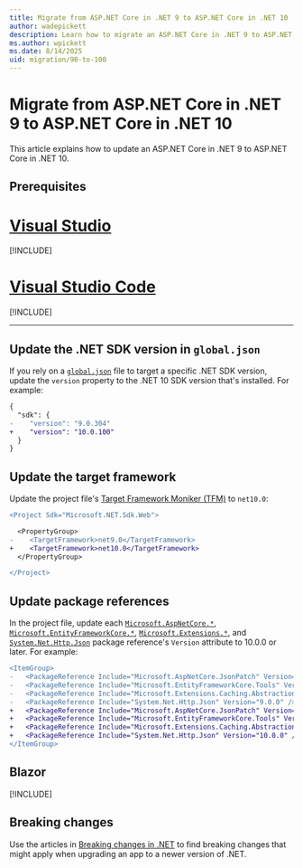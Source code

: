```yaml
---
title: Migrate from ASP.NET Core in .NET 9 to ASP.NET Core in .NET 10
author: wadepickett
description: Learn how to migrate an ASP.NET Core in .NET 9 to ASP.NET Core in .NET 10.
ms.author: wpickett
ms.date: 8/14/2025
uid: migration/90-to-100
---
```

# Migrate from ASP.NET Core in .NET 9 to ASP.NET Core in .NET 10

<!-- New content should be added to the includes files in the '90-to-100' folder. This will help prevent merge conflicts in this file. -->

This article explains how to update an ASP.NET Core in .NET 9 to ASP.NET Core in .NET 10.

## Prerequisites

# [Visual Studio](#tab/visual-studio)

[!INCLUDE[](~/includes/net-prereqs-vs-10-latest.md)]

# [Visual Studio Code](#tab/visual-studio-code)

[!INCLUDE[](~/includes/net-prereqs-vsc-10.0.md)]

---

## Update the .NET SDK version in `global.json`

If you rely on a [`global.json`](/dotnet/core/tools/global-json) file to target a specific .NET SDK version, update the `version` property to the .NET 10 SDK version that's installed. For example:

```diff
{
  "sdk": {
-    "version": "9.0.304"
+    "version": "10.0.100"
  }
}
```

## Update the target framework

Update the project file's [Target Framework Moniker (TFM)](/dotnet/standard/frameworks) to `net10.0`:

```diff
<Project Sdk="Microsoft.NET.Sdk.Web">

  <PropertyGroup>
-    <TargetFramework>net9.0</TargetFramework>
+    <TargetFramework>net10.0</TargetFramework>
  </PropertyGroup>

</Project>
```

## Update package references

In the project file, update each [`Microsoft.AspNetCore.*`](https://www.nuget.org/packages?q=Microsoft.AspNetCore.*), [`Microsoft.EntityFrameworkCore.*`](https://www.nuget.org/packages?q=Microsoft.EntityFrameworkCore.*), [`Microsoft.Extensions.*`](https://www.nuget.org/packages?q=Microsoft.Extensions.*), and [`System.Net.Http.Json`](https://www.nuget.org/packages/System.Net.Http.Json) package reference's `Version` attribute to 10.0.0 or later. For example:

```diff
<ItemGroup>
-   <PackageReference Include="Microsoft.AspNetCore.JsonPatch" Version="9.0.0" />
-   <PackageReference Include="Microsoft.EntityFrameworkCore.Tools" Version="9.0.0" />
-   <PackageReference Include="Microsoft.Extensions.Caching.Abstractions" Version="9.0.0" />
-   <PackageReference Include="System.Net.Http.Json" Version="9.0.0" />
+   <PackageReference Include="Microsoft.AspNetCore.JsonPatch" Version="10.0.0" />
+   <PackageReference Include="Microsoft.EntityFrameworkCore.Tools" Version="10.0.0" />
+   <PackageReference Include="Microsoft.Extensions.Caching.Abstractions" Version="10.0.0" />
+   <PackageReference Include="System.Net.Http.Json" Version="10.0.0" />
</ItemGroup>
```

## Blazor

[!INCLUDE[](~/migration/90-to-100/includes/blazor.md)]

## Breaking changes

Use the articles in [Breaking changes in .NET](/dotnet/core/compatibility/breaking-changes) to find breaking changes that might apply when upgrading an app to a newer version of .NET.
